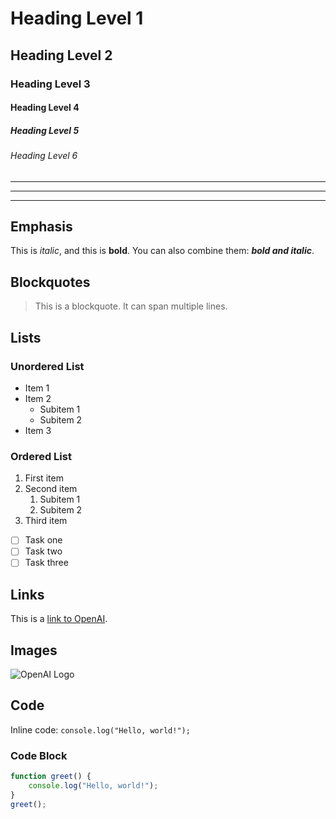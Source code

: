 # Heading Level 1
## Heading Level 2
### Heading Level 3
#### Heading Level 4
##### Heading Level 5
###### Heading Level 6

---
***
___

## Emphasis

This is *italic*, and this is **bold**. You can also combine them: ***bold and italic***.

## Blockquotes

> This is a blockquote.
> It can span multiple lines.

## Lists

### Unordered List

- Item 1
- Item 2
  - Subitem 1
  - Subitem 2
- Item 3

### Ordered List

1. First item
2. Second item
   1. Subitem 1
   2. Subitem 2
3. Third item

- [ ] Task one
- [ ] Task two
- [ ] Task three

## Links

This is a [link to OpenAI](https://www.openai.com).

## Images

![OpenAI Logo](https://openai.com/favicon.ico)

## Code

Inline code: `console.log("Hello, world!");`

### Code Block

```javascript
function greet() {
    console.log("Hello, world!");
}
greet();
```
